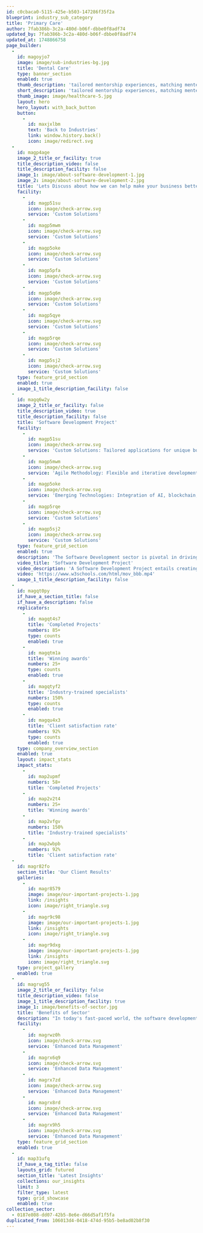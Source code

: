 ```yaml
---
id: c0cbaca0-5115-425e-b503-147286f35f2a
blueprint: industry_sub_category
title: 'Primary Care'
author: 7fab386b-3c2a-480d-b06f-dbbe0f8adf74
updated_by: 7fab386b-3c2a-480d-b06f-dbbe0f8adf74
updated_at: 1748866758
page_builder:
  -
    id: magoyjo7
    image: image/sub-industries-bg.jpg
    title: 'Dental Care'
    type: banner_section
    enabled: true
    thumb_description: 'tailored mentorship experiences, matching mentees with mentors who align with their goals and interests. Our tools and resources support effective communication and goal-setting, ensuring a meaningful mentoring journey. Join our community to unlock new opportunities and achieve your aspirations.'
    short_description: 'tailored mentorship experiences, matching mentees with mentors who align with their goals and interests. Our tools and resources support effective communication and goal-setting, ensuring a meaningful mentoring journey. Join our community to unlock new opportunities and achieve your aspirations.'
    thumb_image: image/healthcare-5.jpg
    layout: hero
    hero_layout: with_back_button
    button:
      -
        id: maxjxlbm
        text: 'Back to Industries'
        link: window.history.back()
        icon: image/redirect.svg
  -
    id: magp4age
    image_2_title_or_facility: true
    title_description_video: false
    title_description_facility: false
    image_1: image/about-software-development-1.jpg
    image_2: image/about-software-development-2.jpg
    title: 'Lets Discuss about how we can help make your business better'
    facility:
      -
        id: magp51su
        icon: image/check-arrow.svg
        service: 'Custom Solutions'
      -
        id: magp5mwm
        icon: image/check-arrow.svg
        service: 'Custom Solutions'
      -
        id: magp5oke
        icon: image/check-arrow.svg
        service: 'Custom Solutions'
      -
        id: magp5pfa
        icon: image/check-arrow.svg
        service: 'Custom Solutions'
      -
        id: magp5q6m
        icon: image/check-arrow.svg
        service: 'Custom Solutions'
      -
        id: magp5qye
        icon: image/check-arrow.svg
        service: 'Custom Solutions'
      -
        id: magp5rqe
        icon: image/check-arrow.svg
        service: 'Custom Solutions'
      -
        id: magp5sj2
        icon: image/check-arrow.svg
        service: 'Custom Solutions'
    type: feature_grid_section
    enabled: true
    image_1_title_description_facility: false
  -
    id: magq6w2y
    image_2_title_or_facility: false
    title_description_video: true
    title_description_facility: false
    title: 'Software Development Project'
    facility:
      -
        id: magp51su
        icon: image/check-arrow.svg
        service: 'Custom Solutions: Tailored applications for unique business requirements.'
      -
        id: magp5mwm
        icon: image/check-arrow.svg
        service: 'Agile Methodology: Flexible and iterative development process.'
      -
        id: magp5oke
        icon: image/check-arrow.svg
        service: 'Emerging Technologies: Integration of AI, blockchain, and IoT.'
      -
        id: magp5rqe
        icon: image/check-arrow.svg
        service: 'Custom Solutions'
      -
        id: magp5sj2
        icon: image/check-arrow.svg
        service: 'Custom Solutions'
    type: feature_grid_section
    enabled: true
    description: 'The Software Development sector is pivotal in driving technological innovation across industries. It involves creating custom software solutions tailored to specific business needs, enhancing efficiency, and fostering growth. Key elements include agile development, user-centric design, security, and scalability. The sector also integrates emerging technologies like AI and IoT, ensuring that software remains cutting-edge and adaptable. With a focus on continuous integration and cross-platform compatibility, software development ensures that businesses can quickly respond to changing market demands. Ongoing maintenance and support further ensure that software solutions remain reliable and aligned with evolving business goals.'
    video_title: 'Software Development Project'
    video_description: 'A Software Development Project entails creating customized software solutions tailored to specific business requirements. It involves several phases: defining project goals, gathering and analyzing requirements, designing and developing the software, and thorough testing to ensure functionality and performance. The project follows methodologies like Agile or Waterfall, depending on the needs and complexity. Effective project management is crucial for meeting deadlines, staying within budget, and ensuring quality. After deployment, ongoing support and maintenance are provided to address any issues, implement updates. The objective is to deliver a robust, user-friendly application that enhances operational efficiency and supports business growth.'
    video: 'https://www.w3schools.com/html/mov_bbb.mp4'
    image_1_title_description_facility: false
  -
    id: magqt0py
    if_have_a_section_title: false
    if_have_a_description: false
    replicators:
      -
        id: magqt4s7
        title: 'Completed Projects'
        numbers: 85+
        type: counts
        enabled: true
      -
        id: magqtm1a
        title: 'Winning awards'
        numbers: 25+
        type: counts
        enabled: true
      -
        id: magqtyf2
        title: 'Industry-trained specialists'
        numbers: 150%
        type: counts
        enabled: true
      -
        id: magqu4x3
        title: 'Client satisfaction rate'
        numbers: 92%
        type: counts
        enabled: true
    type: company_overview_section
    enabled: true
    layout: impact_stats
    impact_stats:
      -
        id: map2upmf
        numbers: 58+
        title: 'Completed Projects'
      -
        id: map2v2t4
        numbers: 25+
        title: 'Winning awards'
      -
        id: map2vfgv
        numbers: 150%
        title: 'Industry-trained specialists'
      -
        id: map2wbpb
        numbers: 92%
        title: 'Client satisfaction rate'
  -
    id: magr82fo
    section_title: 'Our Client Results'
    galleries:
      -
        id: magr8579
        image: image/our-important-projects-1.jpg
        link: /insights
        icon: image/right_triangle.svg
      -
        id: magr9c98
        image: image/our-important-projects-1.jpg
        link: /insights
        icon: image/right_triangle.svg
      -
        id: magr9dxg
        image: image/our-important-projects-1.jpg
        link: /insights
        icon: image/right_triangle.svg
    type: project_gallery
    enabled: true
  -
    id: magrug55
    image_2_title_or_facility: false
    title_description_video: false
    image_1_title_description_facility: true
    image_1: image/benefits-of-sector.jpg
    title: 'Benefits of Sector'
    description: "In today's fast-paced world, the software development sector can greatly benefit from tailored software development solutions that enhance efficiency, streamline operations, and improve customer experiences. Our specialized software development services are designed to meet the unique challenges of this sector."
    facility:
      -
        id: magrwz0h
        icon: image/check-arrow.svg
        service: 'Enhanced Data Management'
      -
        id: magrx6q9
        icon: image/check-arrow.svg
        service: 'Enhanced Data Management'
      -
        id: magrx7zd
        icon: image/check-arrow.svg
        service: 'Enhanced Data Management'
      -
        id: magrx8rd
        icon: image/check-arrow.svg
        service: 'Enhanced Data Management'
      -
        id: magrx9h5
        icon: image/check-arrow.svg
        service: 'Enhanced Data Management'
    type: feature_grid_section
    enabled: true
  -
    id: map31ufq
    if_have_a_tag_title: false
    layouts_grid: futured
    section_title: 'Latest Insights'
    collections: our_insights
    limit: 3
    filter_type: latest
    type: grid_showcase
    enabled: true
collection_sector:
  - 0187e808-dd07-42b5-8e6e-d66d5af1f5fa
duplicated_from: 106013d4-0418-474d-95b5-be8ad02b8f30
---
```

